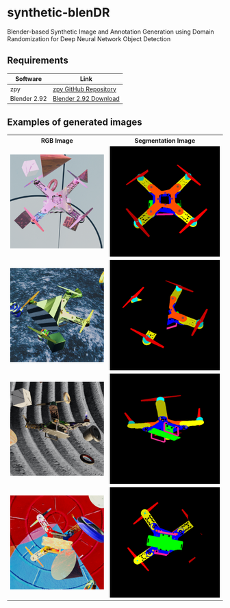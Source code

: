 # synthetic-blenDR
Blender-based Synthetic Image and Annotation Generation using Domain Randomization for Deep Neural Network Object Detection

## Requirements

| Software | Link |
| ------ | ------ |
| zpy | [zpy GitHub Repository](https://github.com/ZumoLabs/zpy) |
| Blender 2.92 | [Blender 2.92 Download](https://download.blender.org/release/) |


## Examples of generated images

<table>
  <tr>
    <th>RGB Image</th>
    <th>Segmentation Image</th>
  </tr>
  <tr>
    <td align="center"><img src="/examples/rgb_image_001.png" alt="Image" style="width:100%;"></td>
    <td align="center"><img src="/examples/iseg_image_001.png" alt="Image" style="width:100%;"></td>
  </tr>
  <tr>
    <td align="center"><img src="/examples/rgb_image_002.png" alt="Image" style="width:100%;"></td>
    <td align="center"><img src="/examples/iseg_image_002.png" alt="Image" style="width:100%;"></td>
  </tr>
  <tr>
    <td align="center"><img src="/examples/rgb_image_003.png" alt="Image" style="width:100%;"></td>
    <td align="center"><img src="/examples/iseg_image_003.png" alt="Image" style="width:100%;"></td>
  </tr>
  <tr>
    <td align="center"><img src="/examples/rgb_image_004.png" alt="Image" style="width:100%;"></td>
    <td align="center"><img src="/examples/iseg_image_004.png" alt="Image" style="width:100%;"></td>
  </tr>
</table>
